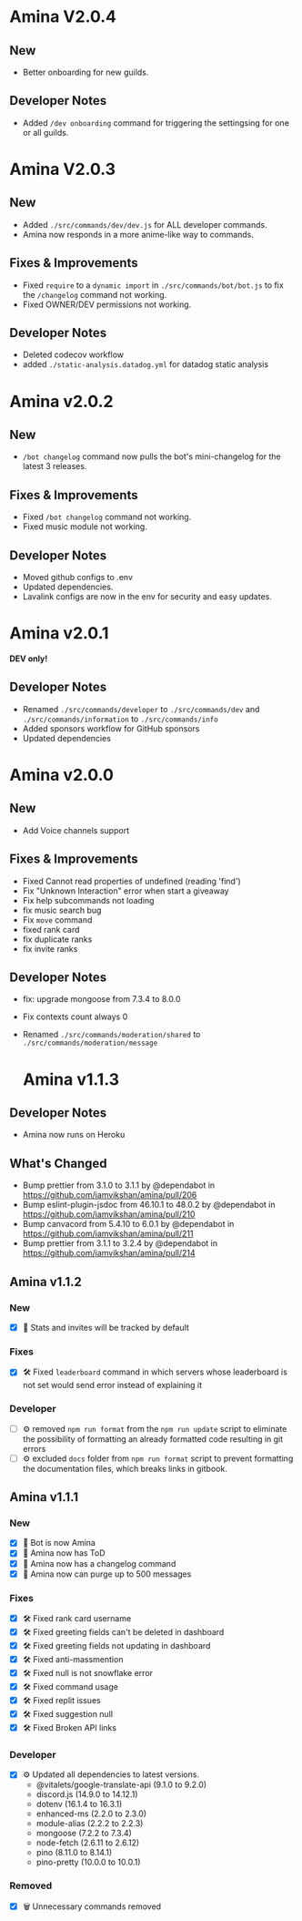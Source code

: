 # Amina V2.0.4

## New

- Better onboarding for new guilds.

## Developer Notes

- Added `/dev onboarding` command for triggering the settingsing for one or all
  guilds.

# Amina V2.0.3

## New

- Added `./src/commands/dev/dev.js` for ALL developer commands.
- Amina now responds in a more anime-like way to commands.

## Fixes & Improvements

- Fixed `require` to a `dynamic import` in `./src/commands/bot/bot.js` to fix
  the `/changelog` command not working.
- Fixed OWNER/DEV permissions not working.

## Developer Notes

- Deleted codecov workflow
- added `./static-analysis.datadog.yml` for datadog static analysis

# Amina v2.0.2

## New

- `/bot changelog` command now pulls the bot's mini-changelog for the latest 3
  releases.

## Fixes & Improvements

- Fixed `/bot changelog` command not working.
- Fixed music module not working.

## Developer Notes

- Moved github configs to .env
- Updated dependencies.
- Lavalink configs are now in the env for security and easy updates.

# Amina v2.0.1

**DEV only!**

## Developer Notes

- Renamed `./src/commands/developer` to `./src/commands/dev` and
  `./src/commands/information` to `./src/commands/info`
- Added sponsors workflow for GitHub sponsors
- Updated dependencies

# Amina v2.0.0

## New

- Add Voice channels support

## Fixes & Improvements

- Fixed Cannot read properties of undefined (reading 'find')
- Fix "Unknown Interaction" error when start a giveaway
- Fix help subcommands not loading
- fix music search bug
- Fix `move` command
- fixed rank card
- fix duplicate ranks
- fix invite ranks

## Developer Notes

- fix: upgrade mongoose from 7.3.4 to 8.0.0
- Fix contexts count always 0
- Renamed `./src/commands/moderation/shared` to
  `./src/commands/moderation/message`

  # Amina v1.1.3

## Developer Notes

- Amina now runs on Heroku

## What's Changed

- Bump prettier from 3.1.0 to 3.1.1 by @dependabot in
  https://github.com/iamvikshan/amina/pull/206
- Bump eslint-plugin-jsdoc from 46.10.1 to 48.0.2 by @dependabot in
  https://github.com/iamvikshan/amina/pull/210
- Bump canvacord from 5.4.10 to 6.0.1 by @dependabot in
  https://github.com/iamvikshan/amina/pull/211
- Bump prettier from 3.1.1 to 3.2.4 by @dependabot in
  https://github.com/iamvikshan/amina/pull/214

## Amina v1.1.2

### New

- [x] 📜 Stats and invites will be tracked by default

### Fixes

- [x] 🛠 Fixed `leaderboard` command in which servers whose leaderboard is not
      set would send error instead of explaining it

### Developer

- [ ] ⚙️ removed `npm run format` from the `npm run update` script to eliminate
      the possibility of formatting an already formatted code resulting in git
      errors
- [ ] ⚙️ excluded `docs` folder from `npm run format` script to prevent
      formatting the documentation files, which breaks links in gitbook.

## Amina v1.1.1

### New

- [x] 🤖 Bot is now Amina
- [x] 📜 Amina now has ToD
- [x] 📜 Amina now has a changelog command
- [x] 📜 Amina now can purge up to 500 messages

### Fixes

- [x] 🛠 Fixed rank card username
- [x] 🛠 Fixed greeting fields can't be deleted in dashboard
- [x] 🛠 Fixed greeting fields not updating in dashboard
- [x] 🛠 Fixed anti-massmention
- [x] 🛠 Fixed null is not snowflake error
- [x] 🛠 Fixed command usage
- [x] 🛠 Fixed replit issues
- [x] 🛠 Fixed suggestion null
- [x] 🛠 Fixed Broken API links

### Developer

- [x] ⚙️ Updated all dependencies to latest versions.
  - @vitalets/google-translate-api (9.1.0 to 9.2.0)
  - discord.js (14.9.0 to 14.12.1)
  - dotenv (16.1.4 to 16.3.1)
  - enhanced-ms (2.2.0 to 2.3.0)
  - module-alias (2.2.2 to 2.2.3)
  - mongoose (7.2.2 to 7.3.4)
  - node-fetch (2.6.11 to 2.6.12)
  - pino (8.11.0 to 8.14.1)
  - pino-pretty (10.0.0 to 10.0.1)

### Removed

- [x] 🗑️ Unnecessary commands removed

